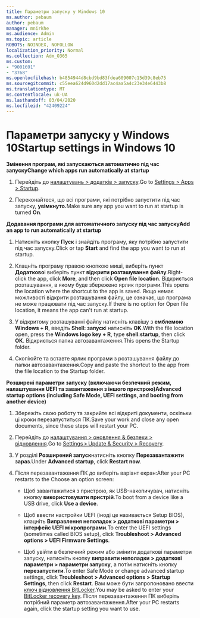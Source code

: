 ```yaml
---
title: Параметри запуску у Windows 10
ms.author: pebaum
author: pebaum
manager: mnirkhe
ms.audience: Admin
ms.topic: article
ROBOTS: NOINDEX, NOFOLLOW
localization_priority: Normal
ms.collection: Adm_O365
ms.custom:
- "9001691"
- "3768"
ms.openlocfilehash: b4854944d8cbd9bd83fdea609007c15d39c8eb75
ms.sourcegitcommit: c55eea624d960d2dd17ac4aa5a4c23e34e6443b8
ms.translationtype: MT
ms.contentlocale: uk-UA
ms.lasthandoff: 03/04/2020
ms.locfileid: "42409224"
---
```

# <a name="startup-settings-in-windows-10"></a><span data-ttu-id="e0ae3-102">Параметри запуску у Windows 10</span><span class="sxs-lookup"><span data-stu-id="e0ae3-102">Startup settings in Windows 10</span></span>

<span data-ttu-id="e0ae3-103">**Змінення програм, які запускаються автоматично під час запуску**</span><span class="sxs-lookup"><span data-stu-id="e0ae3-103">**Change which apps run automatically at startup**</span></span>

1. <span data-ttu-id="e0ae3-104">Перейдіть до [налаштувань > додатків > запуску](ms-settings:startupapps?activationSource=GetHelp).</span><span class="sxs-lookup"><span data-stu-id="e0ae3-104">Go to [Settings > Apps > Startup](ms-settings:startupapps?activationSource=GetHelp).</span></span>

2. <span data-ttu-id="e0ae3-105">Переконайтеся, що всі програми, які потрібно запустити під час запуску, **увімкнуто.**</span><span class="sxs-lookup"><span data-stu-id="e0ae3-105">Make sure any app you want to run at startup is turned **On**.</span></span>

<span data-ttu-id="e0ae3-106">**Додавання програми для автоматичного запуску під час запуску**</span><span class="sxs-lookup"><span data-stu-id="e0ae3-106">**Add an app to run automatically at startup**</span></span>

1. <span data-ttu-id="e0ae3-107">Натисніть кнопку **Пуск** і знайдіть програму, яку потрібно запустити під час запуску.</span><span class="sxs-lookup"><span data-stu-id="e0ae3-107">Click or tap **Start** and find the app you want to run at startup.</span></span>

2. <span data-ttu-id="e0ae3-108">Клацніть програму правою кнопкою миші, виберіть пункт **Додатково**і виберіть пункт **відкрити розташування файлу**.</span><span class="sxs-lookup"><span data-stu-id="e0ae3-108">Right-click the app, click **More**, and then click **Open file location**.</span></span> <span data-ttu-id="e0ae3-109">Відкриється розташування, в якому буде збережено ярлик програми.</span><span class="sxs-lookup"><span data-stu-id="e0ae3-109">This opens the location where the shortcut to the app is saved.</span></span> <span data-ttu-id="e0ae3-110">Якщо немає можливості відкрити розташування файлу, це означає, що програма не може працювати під час запуску.</span><span class="sxs-lookup"><span data-stu-id="e0ae3-110">If there is no option for Open file location, it means the app can't run at startup.</span></span>

3. <span data-ttu-id="e0ae3-111">У відкритому розташуванні файлу натисніть клавішу з **емблемою Windows + R**, введіть **Shell: запуск**і натисніть **OK**.</span><span class="sxs-lookup"><span data-stu-id="e0ae3-111">With the file location open, press the **Windows logo key  + R**, type **shell:startup**, then click **OK**.</span></span> <span data-ttu-id="e0ae3-112">Відкриється папка автозавантаження.</span><span class="sxs-lookup"><span data-stu-id="e0ae3-112">This opens the Startup folder.</span></span>

4. <span data-ttu-id="e0ae3-113">Скопіюйте та вставте ярлик програми з розташування файлу до папки автозавантаження.</span><span class="sxs-lookup"><span data-stu-id="e0ae3-113">Copy and paste the shortcut to the app from the file location to the Startup folder.</span></span>

<span data-ttu-id="e0ae3-114">**Розширені параметри запуску (включаючи безпечний режим, налаштування UEFI та завантаження з іншого пристрою)**</span><span class="sxs-lookup"><span data-stu-id="e0ae3-114">**Advanced startup options (including Safe Mode, UEFI settings, and booting from another device)**</span></span>

1. <span data-ttu-id="e0ae3-115">Збережіть свою роботу та закрийте всі відкриті документи, оскільки ці кроки перезапуститься ПК.</span><span class="sxs-lookup"><span data-stu-id="e0ae3-115">Save your work and close any open documents, since these steps will restart your PC.</span></span>

2. <span data-ttu-id="e0ae3-116">Перейдіть до [налаштування > оновлення & безпеки > відновлення](ms-settings:recovery?activationSource=GetHelp).</span><span class="sxs-lookup"><span data-stu-id="e0ae3-116">Go to [Settings > Update & Security > Recovery](ms-settings:recovery?activationSource=GetHelp).</span></span>

3. <span data-ttu-id="e0ae3-117">У розділі **Розширений запуск**натисніть кнопку **Перезавантажити зараз**.</span><span class="sxs-lookup"><span data-stu-id="e0ae3-117">Under **Advanced startup**, click **Restart now**.</span></span> 

4. <span data-ttu-id="e0ae3-118">Після перезавантаження ПК до виберіть варіант екран:</span><span class="sxs-lookup"><span data-stu-id="e0ae3-118">After your PC restarts to the Choose an option screen:</span></span>

    - <span data-ttu-id="e0ae3-119">Щоб завантажитися з пристрою, як USB-накопичувач, натисніть кнопку **використовувати пристрій**.</span><span class="sxs-lookup"><span data-stu-id="e0ae3-119">To boot from a device like a USB drive, click **Use a device**.</span></span>

    - <span data-ttu-id="e0ae3-120">Щоб ввести настройки UEFI (іноді це називається Setup BIOS), клацніть **Виправлення неполадок > додаткові параметри > інтерфейс UEFI мікропрограми**.</span><span class="sxs-lookup"><span data-stu-id="e0ae3-120">To enter the UEFI settings (sometimes called BIOS setup), click **Troubleshoot > Advanced options > UEFI Firmware Settings**.</span></span> 

    - <span data-ttu-id="e0ae3-121">Щоб увійти в безпечний режим або змінити додаткові параметри запуску, натисніть кнопку **виправити неполадки > додаткові параметри > параметри запуску**, а потім натисніть кнопку **перезапустити**.</span><span class="sxs-lookup"><span data-stu-id="e0ae3-121">To enter Safe Mode or change advanced startup settings, click **Troubleshoot > Advanced options > Startup Settings**, then click **Restart**.</span></span> <span data-ttu-id="e0ae3-122">Вам може бути запропоновано ввести [ключ відновлення BitLocker](https://support.microsoft.com/help/4026181/windows-10-find-my-bitlocker-recovery-key).</span><span class="sxs-lookup"><span data-stu-id="e0ae3-122">You may be asked to enter your [BitLocker recovery key](https://support.microsoft.com/help/4026181/windows-10-find-my-bitlocker-recovery-key).</span></span> <span data-ttu-id="e0ae3-123">Після перезавантаження ПК виберіть потрібний параметр автозавантаження.</span><span class="sxs-lookup"><span data-stu-id="e0ae3-123">After your PC restarts again, click the startup setting you want to use.</span></span>